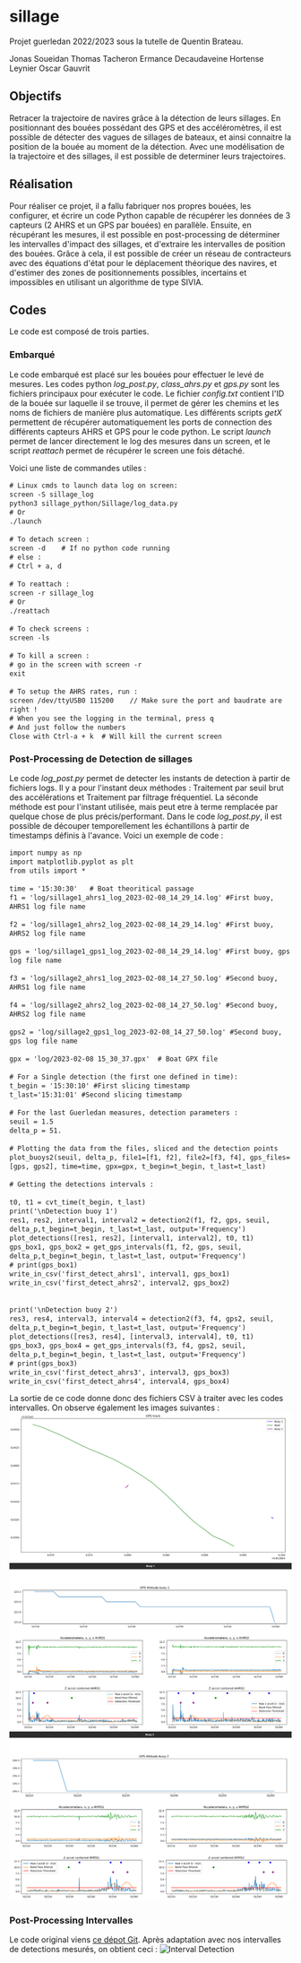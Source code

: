 # sillage
Projet guerledan 2022/2023 sous la tutelle de Quentin Brateau.

Jonas Soueidan
Thomas Tacheron 
Ermance Decaudaveine
Hortense Leynier
Oscar Gauvrit

## Objectifs 
Retracer la trajectoire de navires grâce à la détection de leurs sillages.
En positionnant des bouées possédant des GPS et des accéléromètres, il est possible de détecter des vagues de sillages de bateaux, et ainsi connaitre la position de la bouée au moment de la détection. Avec une modélisation de la trajectoire et des sillages, il est possible de determiner leurs trajectoires.

## Réalisation
Pour réaliser ce projet, il a fallu fabriquer nos propres bouées, les configurer, et écrire un code Python capable de récupérer les données de 3 capteurs (2 AHRS et un GPS par bouées) en parallèle. Ensuite, en récupérant les mesures, il est possible en post-processing de déterminer les intervalles d'impact des sillages, et d'extraire les intervalles de position des bouées. Grâce à cela, il est possible de créer un réseau de contracteurs avec des équations d'état pour le déplacement théorique des navires, et d'estimer des zones de positionnements possibles, incertains et impossibles en utilisant un algorithme de type SIVIA.

## Codes
Le code est composé de trois parties.
### Embarqué
Le code embarqué est placé sur les bouées pour effectuer le levé de mesures.
Les codes python *log_post.py*, *class_ahrs.py* et *gps.py* sont les fichiers principaux pour exécuter le code.
Le fichier *config.txt* contient l'ID de la bouée sur laquelle il se trouve, il permet de gérer les chemins et les noms de fichiers de manière plus automatique. Les différents scripts *getX* permettent de récupérer automatiquement les ports de connection des différents capteurs AHRS et GPS pour le code python. Le  script *launch* permet de lancer directement le log des mesures dans un screen, et le script *reattach* permet de récupérer le screen une fois détaché. 

Voici une liste de commandes utiles :
```
# Linux cmds to launch data log on screen:
screen -S sillage_log
python3 sillage_python/Sillage/log_data.py
# Or
./launch

# To detach screen : 
screen -d    # If no python code running
# else :
# Ctrl + a, d

# To reattach :
screen -r sillage_log
# Or
./reattach

# To check screens :
screen -ls

# To kill a screen :
# go in the screen with screen -r
exit

# To setup the AHRS rates, run : 
screen /dev/ttyUSB0 115200    // Make sure the port and baudrate are right !
# When you see the logging in the terminal, press q
# And just follow the numbers
Close with Ctrl-a + k  # Will kill the current screen
```
### Post-Processing de Detection de sillages
Le code *log_post.py* permet de detecter les instants de detection à partir de fichiers logs. Il y a pour l'instant deux méthodes : Traitement par seuil brut des accélérations et Traitement par filtrage fréquentiel. La séconde méthode est pour l'instant utilisée, mais peut etre à terme remplacée par quelque chose de plus précis/performant.
Dans le code *log_post.py*, il est possible de découper temporellement les échantillons à partir de timestamps définis à l'avance. Voici un exemple de code :
```
import numpy as np
import matplotlib.pyplot as plt
from utils import *

time = '15:30:30'   # Boat theoritical passage
f1 = 'log/sillage1_ahrs1_log_2023-02-08_14_29_14.log' #First buoy, AHRS1 log file name

f2 = 'log/sillage1_ahrs2_log_2023-02-08_14_29_14.log' #First buoy, AHRS2 log file name

gps = 'log/sillage1_gps1_log_2023-02-08_14_29_14.log' #First buoy, gps log file name

f3 = 'log/sillage2_ahrs1_log_2023-02-08_14_27_50.log' #Second buoy, AHRS1 log file name

f4 = 'log/sillage2_ahrs2_log_2023-02-08_14_27_50.log' #Second buoy, AHRS2 log file name

gps2 = 'log/sillage2_gps1_log_2023-02-08_14_27_50.log' #Second buoy, gps log file name

gpx = 'log/2023-02-08 15_30_37.gpx'  # Boat GPX file

# For a Single detection (the first one defined in time):
t_begin = '15:30:10' #First slicing timestamp
t_last='15:31:01' #Second slicing timestamp

# For the last Guerledan measures, detection parameters :
seuil = 1.5
delta_p = 51.

# Plotting the data from the files, sliced and the detection points 
plot_buoys2(seuil, delta_p, file1=[f1, f2], file2=[f3, f4], gps_files=[gps, gps2], time=time, gpx=gpx, t_begin=t_begin, t_last=t_last)

# Getting the detections intervals :

t0, t1 = cvt_time(t_begin, t_last)
print('\nDetection buoy 1')
res1, res2, interval1, interval2 = detection2(f1, f2, gps, seuil, delta_p,t_begin=t_begin, t_last=t_last, output='Frequency')
plot_detections([res1, res2], [interval1, interval2], t0, t1)
gps_box1, gps_box2 = get_gps_intervals(f1, f2, gps, seuil, delta_p,t_begin=t_begin, t_last=t_last, output='Frequency')
# print(gps_box1)
write_in_csv('first_detect_ahrs1', interval1, gps_box1)
write_in_csv('first_detect_ahrs2', interval2, gps_box2)


print('\nDetection buoy 2')
res3, res4, interval3, interval4 = detection2(f3, f4, gps2, seuil, delta_p,t_begin=t_begin, t_last=t_last, output='Frequency')
plot_detections([res3, res4], [interval3, interval4], t0, t1)
gps_box3, gps_box4 = get_gps_intervals(f3, f4, gps2, seuil, delta_p,t_begin=t_begin, t_last=t_last, output='Frequency')
# print(gps_box3)
write_in_csv('first_detect_ahrs3', interval3, gps_box3)
write_in_csv('first_detect_ahrs4', interval4, gps_box4)

```
La sortie de ce code donne donc des fichiers CSV à traiter avec les codes intervalles.
On observe également les images suivantes :
![Gps track](imgs/gps_track.png)
![Buoy 1](imgs/buoy1.png)
![Buoy 2](imgs/buoy2.png)

### Post-Processing Intervalles
Le code original viens [ce dépot Git](https://github.com/Teusner/WakeBoat).
Après adaptation avec nos intervalles de detections mesurés, on obtient ceci :
![Interval Detection](imgs/out.gif)
